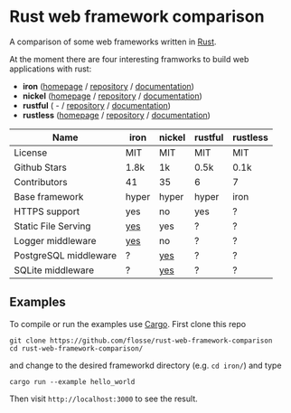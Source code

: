# Rust web framework comparison

A comparison of some web frameworks written in [Rust](https://rustlang.org).

At the moment there are four interesting framworks to build web applications
with rust:

- **iron**     ([homepage](http://ironframework.io/) / [repository](https://github.com/iron/iron/)            / [documentation](http://ironframework.io/doc/iron/))
- **nickel**   ([homepage](http://nickel.rs/)        / [repository](https://github.com/nickel-org/nickel.rs/) / [documentation](http://docs.nickel.rs/nickel/))
- **rustful**  ( -                                   / [repository](https://github.com/Ogeon/rustful)         / [documentation](http://ogeon.github.io/docs/rustful/master/rustful/))
- **rustless** ([homepage](http://rustless.org/)     / [repository](https://github.com/rustless/rustless)     / [documentation](http://rustless.org/rustless/doc/rustless/))


|                  Name | iron                                  | nickel                                                | rustful   | rustless  |
| --------------------- | ------------------------------------- | ----------------------------------------------------- | --------- | --------- |
|               License | MIT                                   | MIT                                                   | MIT       | MIT       |
|          Github Stars | 1.8k                                  | 1k                                                    | 0.5k      | 0.1k      |
|          Contributors | 41                                    | 35                                                    | 6         | 7         |
|        Base framework | hyper                                 | hyper                                                 | hyper     | iron      |
|         HTTPS support | yes                                   | no                                                    | yes       | ?         |
|   Static File Serving | [yes](https://github.com/iron/static) | yes                                                   | ?         | ?         |
|     Logger middleware | [yes](https://github.com/iron/logger) | no                                                    | ?         | ?         |
| PostgreSQL middleware | ?                                     | [yes](https://github.com/nickel-org/nickel-postgres)  | ?         | ?         |
|     SQLite middleware | ?                                     | [yes](https://github.com/flosse/nickel-sqlite)        | ?         | ?         |

## Examples

To compile or run the examples use [Cargo](https://github.com/rust-lang/cargo).
First clone this repo

    git clone https://github.com/flosse/rust-web-framework-comparison
    cd rust-web-framework-comparison/

and change to the desired frameworkd directory (e.g. `cd iron/`) and type

    cargo run --example hello_world

Then visit `http://localhost:3000` to see the result.
